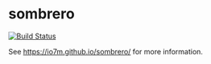 sombrero
===

[![Build Status](https://travis-ci.org/io7m/sombrero.svg)](https://travis-ci.org/io7m/sombrero)

See https://io7m.github.io/sombrero/ for more information.
